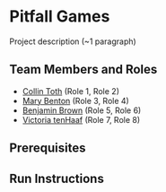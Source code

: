 # Pitfall Games

Project description (~1 paragraph)

## Team Members and Roles

* [Collin Toth](https://github.com/CollinToth/CIS350-HW2-Toth) (Role 1, Role 2)
* [Mary Benton](https://github.com/Mary-Benton/CIS350-HW2-Benton) (Role 3, Role 4)
* [Benjamin Brown](https://github.com/Brownb4/CIS350-HW2-Brown) (Role 5, Role 6)
* [Victoria tenHaaf](https://github.com/tenhaafv/CIS350-HW2-tenHaaf) (Role 7, Role 8)

## Prerequisites

## Run Instructions
